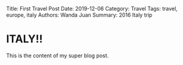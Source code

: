 Title: First Travel Post
Date: 2019-12-06
Category: Travel
Tags: travel, europe, italy
Authors: Wanda Juan
Summary: 2016 Italy trip

# ITALY!!

This is the content of my super blog post.